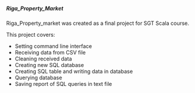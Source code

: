 ##### **Riga_Property_Market**
Riga_Property_market was created as a final project
for SGT Scala course.

This project covers:

* Setting command line interface
* Receiving data from CSV file
* Cleaning received data
* Creating new SQL database 
* Creating SQL table and writing data in database
* Querying database
* Saving report of SQL queries in text file
